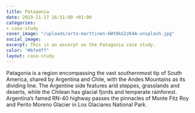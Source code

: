 ```yaml
---
title: Patagonia
date: 2019-11-17 16:51:00 +01:00
categories:
- case-study
cover_image: "/uploads/arto-marttinen-6Wt0kG2zK4A-unsplash.jpg"
social_image: 
excerpt: This is an excerpt on the Patagonia case study.
color: "#bfe4ff"
layout: case-study
---
```


Patagonia is a region encompassing the vast southernmost tip of South America, shared by Argentina and Chile, with the Andes Mountains as its dividing line. The Argentine side features arid steppes, grasslands and deserts, while the Chilean has glacial fjords and temperate rainforest. Argentina’s famed RN-40 highway passes the pinnacles of Monte Fitz Roy and Perito Moreno Glacier in Los Glaciares National Park.